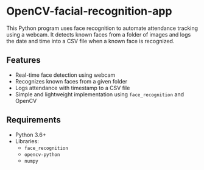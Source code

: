 # OpenCV-facial-recognition-app

This Python program uses face recognition to automate attendance tracking using a webcam. It detects known faces from a folder of images and logs the date and time into a CSV file when a known face is recognized.

## Features

- Real-time face detection using webcam
- Recognizes known faces from a given folder
- Logs attendance with timestamp to a CSV file
- Simple and lightweight implementation using `face_recognition` and OpenCV

## Requirements

- Python 3.6+
- Libraries:
  - `face_recognition`
  - `opencv-python`
  - `numpy`
